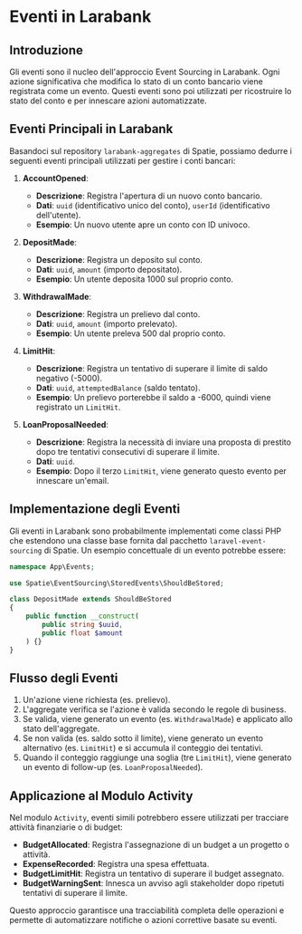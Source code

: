 # Eventi in Larabank

## Introduzione

Gli eventi sono il nucleo dell'approccio Event Sourcing in Larabank. Ogni azione significativa che modifica lo stato di un conto bancario viene registrata come un evento. Questi eventi sono poi utilizzati per ricostruire lo stato del conto e per innescare azioni automatizzate.

## Eventi Principali in Larabank

Basandoci sul repository `larabank-aggregates` di Spatie, possiamo dedurre i seguenti eventi principali utilizzati per gestire i conti bancari:

1. **AccountOpened**:
   - **Descrizione**: Registra l'apertura di un nuovo conto bancario.
   - **Dati**: `uuid` (identificativo unico del conto), `userId` (identificativo dell'utente).
   - **Esempio**: Un nuovo utente apre un conto con ID univoco.

2. **DepositMade**:
   - **Descrizione**: Registra un deposito sul conto.
   - **Dati**: `uuid`, `amount` (importo depositato).
   - **Esempio**: Un utente deposita 1000 sul proprio conto.

3. **WithdrawalMade**:
   - **Descrizione**: Registra un prelievo dal conto.
   - **Dati**: `uuid`, `amount` (importo prelevato).
   - **Esempio**: Un utente preleva 500 dal proprio conto.

4. **LimitHit**:
   - **Descrizione**: Registra un tentativo di superare il limite di saldo negativo (-5000).
   - **Dati**: `uuid`, `attemptedBalance` (saldo tentato).
   - **Esempio**: Un prelievo porterebbe il saldo a -6000, quindi viene registrato un `LimitHit`.

5. **LoanProposalNeeded**:
   - **Descrizione**: Registra la necessità di inviare una proposta di prestito dopo tre tentativi consecutivi di superare il limite.
   - **Dati**: `uuid`.
   - **Esempio**: Dopo il terzo `LimitHit`, viene generato questo evento per innescare un'email.

## Implementazione degli Eventi

Gli eventi in Larabank sono probabilmente implementati come classi PHP che estendono una classe base fornita dal pacchetto `laravel-event-sourcing` di Spatie. Un esempio concettuale di un evento potrebbe essere:

```php
namespace App\Events;

use Spatie\EventSourcing\StoredEvents\ShouldBeStored;

class DepositMade extends ShouldBeStored
{
    public function __construct(
        public string $uuid,
        public float $amount
    ) {}
}
```

## Flusso degli Eventi

1. Un'azione viene richiesta (es. prelievo).
2. L'aggregate verifica se l'azione è valida secondo le regole di business.
3. Se valida, viene generato un evento (es. `WithdrawalMade`) e applicato allo stato dell'aggregate.
4. Se non valida (es. saldo sotto il limite), viene generato un evento alternativo (es. `LimitHit`) e si accumula il conteggio dei tentativi.
5. Quando il conteggio raggiunge una soglia (tre `LimitHit`), viene generato un evento di follow-up (es. `LoanProposalNeeded`).

## Applicazione al Modulo Activity

Nel modulo `Activity`, eventi simili potrebbero essere utilizzati per tracciare attività finanziarie o di budget:
- **BudgetAllocated**: Registra l'assegnazione di un budget a un progetto o attività.
- **ExpenseRecorded**: Registra una spesa effettuata.
- **BudgetLimitHit**: Registra un tentativo di superare il budget assegnato.
- **BudgetWarningSent**: Innesca un avviso agli stakeholder dopo ripetuti tentativi di superare il limite.

Questo approccio garantisce una tracciabilità completa delle operazioni e permette di automatizzare notifiche o azioni correttive basate su eventi.
